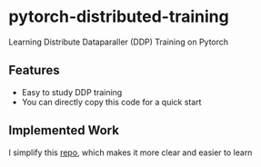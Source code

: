# pytorch-distributed-training
Learning Distribute Dataparaller (DDP) Training on Pytorch

## Features
* Easy to study DDP training
* You can directly copy this code for a quick start

## Implemented Work
I simplify this [repo](https://github.com/tczhangzhi/pytorch-distributed), which makes it more clear and easier to learn
